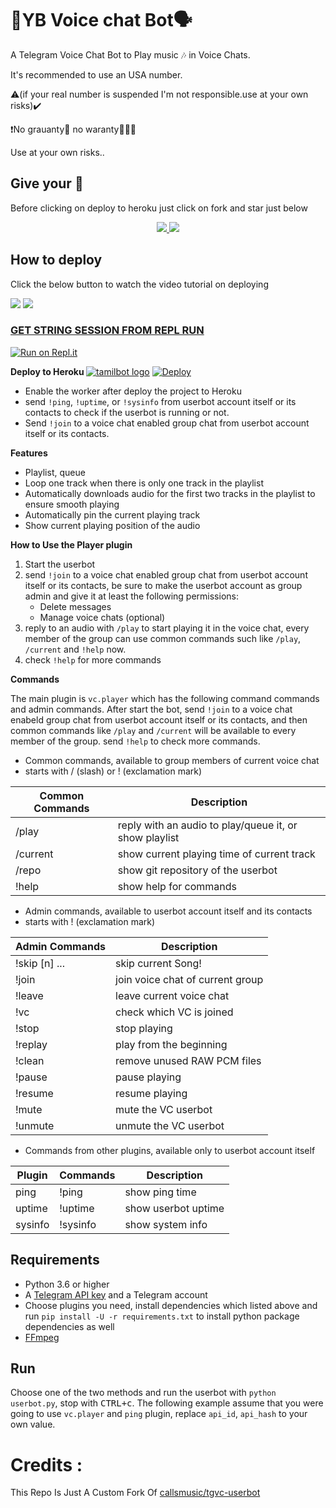 # 🎤YB Voice chat Bot🗣️

A Telegram Voice Chat Bot to Play music 🎶 in Voice Chats.

It's recommended to use an USA number.

⚠️(if your real number is suspended I'm not responsible.use at your own risks)✔️

❗No grauanty🤣 no waranty🤦🏻‍♂️

Use at your own risks..

## Give your 💙

Before clicking on deploy to heroku just click on fork and star just below

<p align="center">
  <a href="https://github.com/tamilbots/tamilvcbot/fork">
    <img src="https://img.shields.io/github/forks/tamilbots/tamilvcbot?label=Fork&style=social">
    
  </a>
  <a href="https://github.com/tamilbots/tamilvcbot">
    <img src="https://img.shields.io/github/stars/tamilbots/tamilvcbot?style=social">
  </a>
</p>

## How to deploy 

Click the below button to watch the video tutorial on deploying

<a href="https://youtu.be/ThJQYQLcSsg"><img src="https://img.shields.io/badge/How%20To%20Deploy-blue.svg?logo=Youtube"></a>
<a href="https://youtu.be/ThJQYQLcSsg"><img src="https://img.shields.io/youtube/views/ThJQYQLcSsg?style=social">

###  GET STRING SESSION FROM REPL RUN

 [![Run on Repl.it](https://camo.githubusercontent.com/05149b448485553c6f14f6430a45c12dcc79ed3c/68747470733a2f2f7265706c2e69742f62616467652f6769746875622f6a61727669733231303930342f4a6172766973)](https://replit.com/@TamilBots/generate-pyrogram-session-string#main.py)

<b> Deploy to Heroku </b>
[![tamilbot logo](https://telegra.ph/file/6babc0f95a5362fd27872.jpg)](https://heroku.com/deploy?template=https://github.com/TamilBots/TamilVcBot)
[![Deploy](https://www.herokucdn.com/deploy/button.svg)](https://heroku.com/deploy?template=https://github.com/TAMILBOTS/TAMILVCBOT)

- Enable the worker after deploy the project to Heroku
- send `!ping`, `!uptime`, or `!sysinfo` from userbot account itself or its contacts to check if the userbot is running or not.
- Send `!join` to a voice chat enabled group chat from userbot account itself or its contacts.

**Features**

- Playlist, queue
- Loop one track when there is only one track in the playlist
- Automatically downloads audio for the first two tracks in the playlist
  to ensure smooth playing
- Automatically pin the current playing track
- Show current playing position of the audio

**How to Use the Player plugin**

1. Start the userbot
2. send `!join` to a voice chat enabled group chat from userbot account itself
   or its contacts, be sure to make the userbot account as group admin and
   give it at least the following permissions:
   - Delete messages
   - Manage voice chats (optional)
3. reply to an audio with `/play` to start playing it in the voice chat, every
   member of the group can use common commands such like `/play`, `/current` and `!help` now.
4. check `!help` for more commands

**Commands**

The main plugin is `vc.player` which has the following command commands and admin commands.
After start the bot, send `!join` to a voice chat enabeld group chat from userbot account
itself or its contacts, and then common commands like `/play` and `/current` will be available
to every member of the group. send `!help` to check more commands.

- Common commands, available to group members of current voice chat
- starts with / (slash) or ! (exclamation mark)

| Common Commands | Description                                            |
|-----------------|--------------------------------------------------------|
| /play           | reply with an audio to play/queue it, or show playlist |
| /current        | show current playing time of current track             |
| /repo           | show git repository of the userbot                     |
| !help           | show help for commands                                 |

- Admin commands, available to userbot account itself and its contacts
- starts with ! (exclamation mark)

| Admin Commands | Description                      |
|----------------|----------------------------------|
| !skip [n] ...  | skip current Song!               |
| !join          | join voice chat of current group |
| !leave         | leave current voice chat         |
| !vc            | check which VC is joined         |
| !stop          | stop playing                     |
| !replay        | play from the beginning          |
| !clean         | remove unused RAW PCM files      |
| !pause         | pause playing                    |
| !resume        | resume playing                   |
| !mute          | mute the VC userbot              |
| !unmute        | unmute the VC userbot            |

- Commands from other plugins, available only to userbot account itself

| Plugin  | Commands | Description         |
|---------|----------|---------------------|
| ping    | !ping    | show ping time      |
| uptime  | !uptime  | show userbot uptime |
| sysinfo | !sysinfo | show system info    |

## Requirements

- Python 3.6 or higher
- A [Telegram API key](https://docs.pyrogram.org/intro/quickstart#enjoy-the-api) and a Telegram account
- Choose plugins you need, install dependencies which listed above and run `pip install -U -r requirements.txt` to install python package dependencies as well
- [FFmpeg](https://www.ffmpeg.org/)

## Run

Choose one of the two methods and run the userbot with
`python userbot.py`, stop with <kbd>CTRL+c</kbd>. The following example
assume that you were going to use `vc.player` and `ping` plugin, replace
`api_id`, `api_hash` to your own value.

# Credits :

This Repo Is Just A Custom Fork Of [callsmusic/tgvc-userbot](https://github.com/callsmusic/tgvc-userbot)
